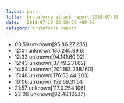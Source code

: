 ```yaml
---
layout: post
title:  bruteforce attack report 2018-07-10
date:   2018-07-10 23:59:59 +09:00
category: bruteforce report
---
```


* 03:59 unknown[95.86.27.235]
* 12:01 unknown[185.245.99.6]
* 12:33 unknown[94.141.60.92]
* 12:43 unknown[37.49.231.62]
* 14:54 unknown[201.183.238.160]
* 15:48 unknown[176.53.44.203]
* 16:06 unknown[159.69.31.51]
* 21:57 unknown[117.0.254.106]
* 23:06 unknown[82.48.165.17]
